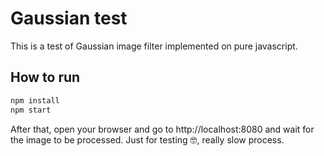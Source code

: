# Gaussian test

This is a test of Gaussian image filter implemented on pure javascript.

## How to run

```bash
npm install
npm start
```
After that, open your browser and go to http://localhost:8080 and wait for the image to be processed. Just for testing 🤓, really slow process.
